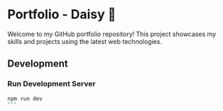# Portfolio - Daisy 🌼

Welcome to my GitHub portfolio repository! This project showcases my skills and projects using the latest web technologies.

## Development

### Run Development Server

```bash
npm run dev
``` 
 
